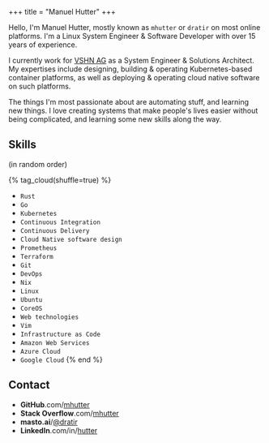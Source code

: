 +++
title = "Manuel Hutter"
+++

Hello, I'm Manuel Hutter, mostly known as `mhutter` or `dratir` on most online platforms.
I'm a Linux System Engineer & Software Developer with over 15 years of experience.

I currently work for [VSHN AG](https://vshn.ch/) as a System Engineer & Solutions Architect.
My expertises include designing, building & operating Kubernetes-based container platforms, as well as deploying & operating cloud native software on such platforms.

The things I'm most passionate about are automating stuff, and learning new things. I love creating systems that make people's lives easier without being complicated, and learning some new skills along the way.


## Skills

(in random order)

{% tag_cloud(shuffle=true) %}
- `Rust`
- `Go`
- `Kubernetes`
- `Continuous Integration`
- `Continuous Delivery`
- `Cloud Native software design`
- `Prometheus`
- `Terraform`
- `Git`
- `DevOps`
- `Nix`
- `Linux`
- `Ubuntu`
- `CoreOS`
- `Web technologies`
- `Vim`
- `Infrastructure as Code`
- `Amazon Web Services`
- `Azure Cloud`
- `Google Cloud`
{% end %}


## Contact

- **GitHub**.com/[mhutter](https://github.com/mhutter)
- **Stack Overflow**.com/[mhutter](https://stackoverflow.com/users/405454/mhutter)
- **masto.ai**/[@dratir](https://masto.ai/@dratir)
- **LinkedIn**.com/in/[hutter](https://www.linkedin.com/in/hutter/)
